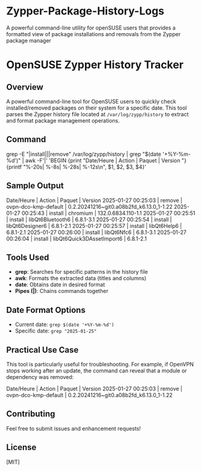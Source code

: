 # Zypper-Package-History-Logs
A powerful command-line utility for openSUSE users that provides a formatted view of package installations and removals from the Zypper package manager

# OpenSUSE Zypper History Tracker

## Overview
A powerful command-line tool for OpenSUSE users to quickly check installed/removed packages on their system for a specific date. This tool parses the Zypper history file located at `/var/log/zypp/history` to extract and format package management operations.

## Command
grep -E "|install|||remove" /var/log/zypp/history | grep "$(date '+%Y-%m-%d')" |
awk -F'|' 'BEGIN {print "Date/Heure | Action | Paquet | Version "}
{printf "%-20s| %-8s| %-28s| %-12s\n", $1, $2, $3, $4}'

## Sample Output
Date/Heure | Action | Paquet | Version
2025-01-27 00:25:03 | remove | ovpn-dco-kmp-default | 0.2.20241216~git0.a08b2fd_k6.13.0_1-1.22
2025-01-27 00:25:43 | install | chromium | 132.0.6834.110-1.1
2025-01-27 00:25:51 | install | libQt6Bluetooth6 | 6.8.1-3.1
2025-01-27 00:25:54 | install | libQt6Designer6 | 6.8.1-2.1
2025-01-27 00:25:57 | install | libQt6Help6 | 6.8.1-2.1
2025-01-27 00:26:00 | install | libQt6Nfc6 | 6.8.1-3.1
2025-01-27 00:26:04 | install | libQt6Quick3DAssetImport6 | 6.8.1-2.1

## Tools Used
- **grep**: Searches for specific patterns in the history file
- **awk**: Formats the extracted data (titles and columns)
- **date**: Obtains date in desired format
- **Pipes (|)**: Chains commands together

## Date Format Options
- Current date: `grep $(date '+%Y-%m-%d')`
- Specific date: `grep "2025-01-25"`

## Practical Use Case
This tool is particularly useful for troubleshooting. For example, if OpenVPN stops working after an update, the command can reveal that a module or dependency was removed:

Date/Heure | Action | Paquet | Version
2025-01-27 00:25:03 | remove | ovpn-dco-kmp-default | 0.2.20241216~git0.a08b2fd_k6.13.0_1-1.22


## Contributing
Feel free to submit issues and enhancement requests!

## License
[MIT]

